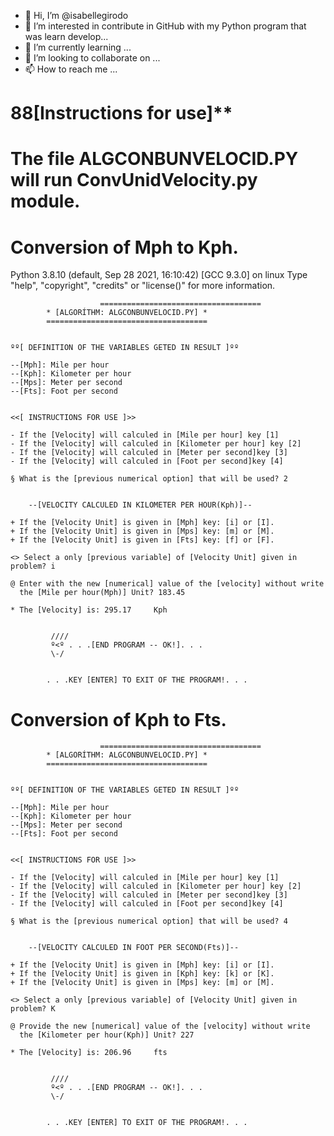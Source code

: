 - 👋 Hi, I’m @isabellegirodo
- 👀 I’m interested in contribute in GitHub with my Python program that was learn develop...
- 🌱 I’m currently learning ...
- 💞️ I’m looking to collaborate on ...
- 📫 How to reach me ...

<!---
isabellegirodo/isabellegirodo is a ✨ special ✨ repository because its `README.md` (this file) appears on your GitHub profile.
You can click the Preview link to take a look at your changes.
--->

# 88[Instructions for use]**
# The file ALGCONBUNVELOCID.PY will run ConvUnidVelocity.py module. 

# Conversion of Mph to Kph.

Python 3.8.10 (default, Sep 28 2021, 16:10:42) 
[GCC 9.3.0] on linux
Type "help", "copyright", "credits" or "license()" for more information.


                        ====================================
			* [ALGORÍTHM: ALGCONBUNVELOCID.PY] *
			====================================


	ºº[ DEFINITION OF THE VARIABLES GETED IN RESULT ]ºº

	--[Mph]: Mile per hour
	--[Kph]: Kilometer per hour
	--[Mps]: Meter per second
	--[Fts]: Foot per second


	<<[ INSTRUCTIONS FOR USE ]>>

	- If the [Velocity] will calculed in [Mile per hour] key [1]
	- If the [Velocity] will calculed in [Kilometer per hour] key [2]
	- If the [Velocity] will calculed in [Meter per second]key [3]
	- If the [Velocity] will calculed in [Foot per second]key [4]

	§ What is the [previous numerical option] that will be used? 2


		--[VELOCITY CALCULED IN KILOMETER PER HOUR(Kph)]--

	+ If the [Velocity Unit] is given in [Mph] key: [i] or [I].
	+ If the [Velocity Unit] is given in [Mps] key: [m] or [M].
	+ If the [Velocity Unit] is given in [Fts] key: [f] or [F].

	<> Select a only [previous variable] of [Velocity Unit] given in problem? i

	@ Enter with the new [numerical] value of the [velocity] without write
	  the [Mile per hour(Mph)] Unit? 183.45

	* The [Velocity] is: 295.17     Kph


			 ////
			 º<º . . .[END PROGRAM -- OK!]. . .
			 \-/


			. . .KEY [ENTER] TO EXIT OF THE PROGRAM!. . .
      
      
  # Conversion of Kph to Fts.
      
                        ====================================
			* [ALGORÍTHM: ALGCONBUNVELOCID.PY] *
			====================================


	ºº[ DEFINITION OF THE VARIABLES GETED IN RESULT ]ºº

	--[Mph]: Mile per hour
	--[Kph]: Kilometer per hour
	--[Mps]: Meter per second
	--[Fts]: Foot per second


	<<[ INSTRUCTIONS FOR USE ]>>

	- If the [Velocity] will calculed in [Mile per hour] key [1]
	- If the [Velocity] will calculed in [Kilometer per hour] key [2]
	- If the [Velocity] will calculed in [Meter per second]key [3]
	- If the [Velocity] will calculed in [Foot per second]key [4]

	§ What is the [previous numerical option] that will be used? 4


		--[VELOCITY CALCULED IN FOOT PER SECOND(Fts)]--

	+ If the [Velocity Unit] is given in [Mph] key: [i] or [I].
	+ If the [Velocity Unit] is given in [Kph] key: [k] or [K].
	+ If the [Velocity Unit] is given in [Mps] key: [m] or [M].

	<> Select a only [previous variable] of [Velocity Unit] given in problem? K

	@ Provide the new [numerical] value of the [velocity] without write
	  the [Kilometer per hour(Kph)] Unit? 227

	* The [Velocity] is: 206.96     fts


			 ////
			 º<º . . .[END PROGRAM -- OK!]. . .
			 \-/


			. . .KEY [ENTER] TO EXIT OF THE PROGRAM!. . .
